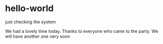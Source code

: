 # hello-world
just checking the system

We had a lovely time today. 
Thanks to everyone who came to the party.
We will have another one very soon
